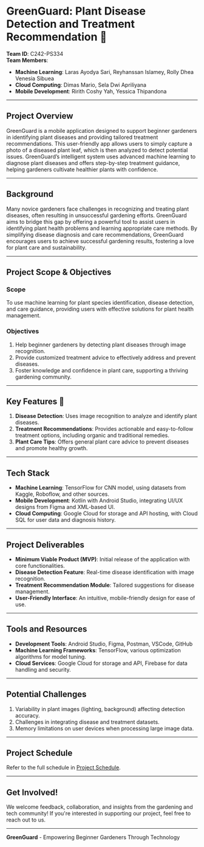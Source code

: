 # GreenGuard: Plant Disease Detection and Treatment Recommendation 🌱

**Team ID**: C242-PS334  
**Team Members**:  
- **Machine Learning**: Laras Ayodya Sari, Reyhanssan Islamey, Rolly Dhea Venesia Sibuea  
- **Cloud Computing**: Dimas Mario, Sela Dwi Apriliyana  
- **Mobile Development**: Ririth Coshy Yah, Yessica Thipandona  

---

## Project Overview

GreenGuard is a mobile application designed to support beginner gardeners in identifying plant diseases and providing tailored treatment recommendations. This user-friendly app allows users to simply capture a photo of a diseased plant leaf, which is then analyzed to detect potential issues. GreenGuard’s intelligent system uses advanced machine learning to diagnose plant diseases and offers step-by-step treatment guidance, helping gardeners cultivate healthier plants with confidence.

---

## Background

Many novice gardeners face challenges in recognizing and treating plant diseases, often resulting in unsuccessful gardening efforts. GreenGuard aims to bridge this gap by offering a powerful tool to assist users in identifying plant health problems and learning appropriate care methods. By simplifying disease diagnosis and care recommendations, GreenGuard encourages users to achieve successful gardening results, fostering a love for plant care and sustainability.

---

## Project Scope & Objectives

### Scope
To use machine learning for plant species identification, disease detection, and care guidance, providing users with effective solutions for plant health management.

### Objectives
1. Help beginner gardeners by detecting plant diseases through image recognition.
2. Provide customized treatment advice to effectively address and prevent diseases.
3. Foster knowledge and confidence in plant care, supporting a thriving gardening community.

---

## Key Features 🌟

1. **Disease Detection**: Uses image recognition to analyze and identify plant diseases.
2. **Treatment Recommendations**: Provides actionable and easy-to-follow treatment options, including organic and traditional remedies.
3. **Plant Care Tips**: Offers general plant care advice to prevent diseases and promote healthy growth.

---

## Tech Stack

- **Machine Learning**: TensorFlow for CNN model, using datasets from Kaggle, Roboflow, and other sources.
- **Mobile Development**: Kotlin with Android Studio, integrating UI/UX designs from Figma and XML-based UI.
- **Cloud Computing**: Google Cloud for storage and API hosting, with Cloud SQL for user data and diagnosis history.

---

## Project Deliverables

- **Minimum Viable Product (MVP)**: Initial release of the application with core functionalities.
- **Disease Detection Feature**: Real-time disease identification with image recognition.
- **Treatment Recommendation Module**: Tailored suggestions for disease management.
- **User-Friendly Interface**: An intuitive, mobile-friendly design for ease of use.

---

## Tools and Resources

- **Development Tools**: Android Studio, Figma, Postman, VSCode, GitHub
- **Machine Learning Frameworks**: TensorFlow, various optimization algorithms for model tuning.
- **Cloud Services**: Google Cloud for storage and API, Firebase for data handling and security.

---

## Potential Challenges

1. Variability in plant images (lighting, background) affecting detection accuracy.
2. Challenges in integrating disease and treatment datasets.
3. Memory limitations on user devices when processing large image data.

---

## Project Schedule

Refer to the full schedule in [Project Schedule](https://docs.google.com/spreadsheets/d/1M3yR-3aCLoVsPvYCa8YKy_NUbU7Mise2/edit?usp=sharing).

---

## Get Involved!

We welcome feedback, collaboration, and insights from the gardening and tech community! If you're interested in supporting our project, feel free to reach out to us.

---

**GreenGuard** - Empowering Beginner Gardeners Through Technology
